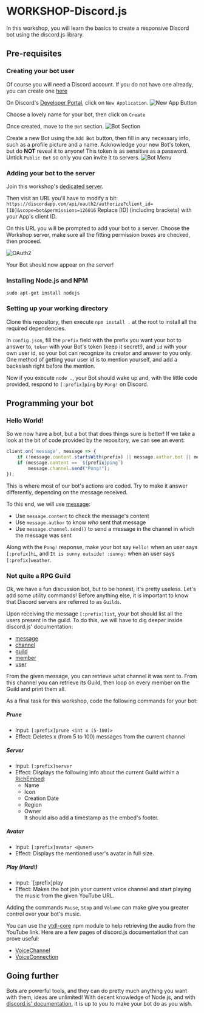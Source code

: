 # WORKSHOP-Discord.js
In this workshop, you will learn the basics to create a responsive Discord bot using the discord.js library.


## Pre-requisites

### Creating your bot user
Of course you will need a Discord account.
If you do not have one already, you can create one [here](https://discordapp.com/register)

On Discord's [Developer Portal](https://discordapp.com/developers/applications/), click on `New Application`.
![New App Button](https://cdn.discordapp.com/attachments/517409912129716224/567713879249911820/unknown.png)

Choose a lovely name for your bot, then click on `Create`

Once created, move to the `Bot` section.
![Bot Section](https://cdn.discordapp.com/attachments/517409912129716224/567715805819699200/unknown.png)

Create a new Bot using the `Add Bot` button, then fill in any necessary info, such as a profile picture and a name.
Acknowledge your new Bot's token, but do **NOT** reveal it to anyone! This token is as sensitive as a password.
Untick `Public Bot` so only you can invite it to servers.
![Bot Menu](https://cdn.discordapp.com/attachments/517409912129716224/568734579318456349/unknown.png)

### Adding your bot to the server
Join this workshop's [dedicated server](https://discord.gg/MUaPYxX).

Then visit an URL you'll have to modify a bit:
`https://discordapp.com/api/oauth2/authorize?client_id=[ID]&scope=bot&permissions=126016`
Replace \[ID\] (including brackets) with your App's client ID.

On this URL you will be prompted to add your bot to a server.
Choose the Workshop server, make sure all the fitting permission boxes are checked, then proceed.

![OAuth2](https://cdn.discordapp.com/attachments/517409912129716224/568735675533492234/unknown.png)

Your Bot should now appear on the server!


### Installing Node.js and NPM
`sudo apt-get install nodejs`

### Setting up your working directory
Clone this repository, then execute `npm install .` at the root to install all the required dependencies.

In `config.json`, fill the `prefix` field with the prefix you want your bot to answer to, `token` with your Bot's token (keep it secret!), and `id` with your own user id, so your bot can recognize its creator and answer to you only. One method of getting your user id is to mention yourself, and add a backslash right before the mention.

Now if you execute `node .`, your Bot should wake up and, with the little code provided, respond to `[:prefix]ping` by `Pong!` on Discord.




## Programming your bot

### Hello World!
So we now have a bot, but a bot that does things sure is better!
If we take a look at the bit of code provided by the repository, we can see an event:

```js
client.on('message', message => {
    if (!message.content.startsWith(prefix) || message.author.bot || message.author.id != author) return;
    if (message.content == `${prefix}ping`)
        message.channel.send("Pong!");
});
```

This is where most of our bot's actions are coded.
Try to make it answer differently, depending on the message received.

To this end, we will use [message](https://discord.js.org/#/docs/main/stable/class/Message):
- Use `message.content` to check the message's content
- Use `message.author` to know *who* sent that message
- Use `message.channel.send()` to send a message in the channel in which the message was sent

Along with the `Pong!` response, make your bot say `Hello!` when an user says `[:prefix]hi`, and `It is sunny outside! :sunny:` when an user says `[:prefix]weather`.


### Not quite a RPG Guild
Ok, we have a fun discussion bot, but to be honest, it's pretty useless.
Let's add some utility commands!
Before anything else, it is important to know that Discord servers are referred to as `Guilds`.

Upon receiving the message `[:prefix]list`, your bot should list all the users present in the guild.
To do this, we will have to dig deeper inside discord.js' documentation:
- [message](https://discord.js.org/#/docs/main/stable/class/Message)
- [channel](https://discord.js.org/#/docs/main/stable/class/TextChannel)
- [guild](https://discord.js.org/#/docs/main/stable/class/Guild)
- [member](https://discord.js.org/#/docs/main/stable/class/GuildMember)
- [user](https://discord.js.org/#/docs/main/stable/class/User)

From the given message, you can retrieve what channel it was sent to. From this channel you can retrieve its Guild, then loop on every member on the Guild and print them all.

As a final task for this workshop, code the following commands for your bot:

##### Prune
   - Input: `[:prefix]prune <int x (5-100)>`
   - Effect: Deletes x (from 5 to 100) messages from the current channel

##### Server
   - Input: `[:prefix]server`
   - Effect: Displays the following info about the current Guild within a [RichEmbed](https://discord.js.org/#/docs/main/stable/class/RichEmbed):
        - Name
        - Icon
        - Creation Date
        - Region
        - Owner  
   It should also add a timestamp as the embed's footer.

##### Avatar

   - Input: `[:prefix]avatar <@user>`
   - Effect: Displays the mentioned user's avatar in full size.
   
##### Play (*Hard!*)


   - Input: `[:prefix]play <YT URL>
   - Effect: Makes the bot join your current voice channel and start playing the music from the given YouTube URL.  
   
   Adding the commands `Pause`, `Stop` and `Volume` can make give you greater control over your bot's music.

   
   You can use the [ytdl-core](https://www.npmjs.com/package/ytdl-core) npm module to help retrieving the audio from the YouTube link.  Here are a few pages of discord.js documentation that can prove useful:
   
   - [VoiceChannel](https://discord.js.org/#/docs/main/stable/class/VoiceChannel)
   - [VoiceConnection](https://discord.js.org/#/docs/main/stable/class/VoiceConnection)

## Going further

Bots are powerful tools, and they can do pretty much anything you want with them, ideas are unlimited!
With decent knowledge of Node.js, and with [discord.js' documentation](https://discord.js.org/#/docs/main/stable/general/welcome), it is up to you to make your bot do as you wish.
